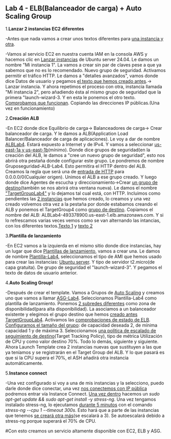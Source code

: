 ## Lab 4 - ELB(Balanceador de carga) + Auto Scaling Group

1.**Lanzar 2 instancias EC2 diferentes**

-Antes que nada vamos a crear unos textos diferentes para [una instancia y otra](/AWS-labs/lab-4-ELB+ASG//Capturas/31.png).
  
-Vamos al servicio EC2 en nuestra cuenta IAM en la consola AWS y hacemos clic en [Lanzar instancias](/AWS-labs/lab-4-ELB+ASG//Capturas/1.png) de Ubuntu server 24.04. Le damos un nombre "Mi instancia 1".
 La vamos a crear sin par de claves pese a que ya sabemos que no es lo recomendado.
Nuevo grupo de seguridad. Activamos permitir el tráfico HTTP. Le damos a "detalles avanzados", vamos donde dice Datos de usuario y pegamos [el texto que hemos creado antes](/AWS-labs/lab-4-ELB+ASG/Capturas/2.png).-> Lanzar instancia.
 Y ahora repetimos el proceso con otra, instancia llamada "Mi instancia 2", pero añadiendo ésta al mismo grupo de seguridad que la primera "launch-wizard-3.
 Y en esta le ponemos el otro texto.
[Comprobamos que funcionan](/AWS-labs/lab-4-ELB+ASG/Capturas/3.png). Copiando las direcciones IP públicas.(Una vez en funcionamiento)

2.**Creación ALB**

-En EC2 donde dice Equilibrio de carga-> Balanceadores de carga-> Crear balanceador de carga. Y le damos a ALB(Application Load Balancer/Balanceador de carga de aplicaciones). Le voy a dar de nombre [ALBLab4](/AWS-labs/lab-4-ELB+ASG/Capturas/4.png). Estará expuesto a Internet y de IPv4. Y vamos a seleccionar [us-east-1a y us-east-1b](/AWS-labs/lab-4-ELB+ASG/Capturas/30.png)(mínimo).
Donde dice grupos de seguridad(en la creación del ALB, le damos a "cree un nuevo grupo de seguridad", esto nos abrirá otra pestaña donde configurar este grupo. Le pondremos de nombre Gruposeguridad-ALB-Lab4. Esto permitira el HTTP dentro del ALB. Creamos la regla que será una de [entrada de HTTP](/AWS-labs/lab-4-ELB+ASG/Capturas/5.png) para 0.0.0.0/0(Cualquier origen). Unimos el ALB a ese grupo creado. Y luego donde dice Agentes de escucha y direccionamiento->Crear [un grupo de destino](/AWS-labs/lab-4-ELB+ASG/Capturas/9.png)(también se nos abrirá otra ventana nueva). Le damos el nombre ["TargetGroupLab4"](/AWS-labs/lab-4-ELB+ASG/Capturas/10.png) y lo dejamos tal cual está, con HTTP.
Incluimos como pendientes las [2 instancias](/AWS-labs/lab-4-ELB+ASG/Capturas/11.png) que hemos creado, lo creamos y una vez creado volvemos otra vez a la pestaña por donde estabamos creando el ALB y ponemos el TargetGroup4 como [grupo de destino](/AWS-labs/lab-4-ELB+ASG/Capturas/6.png). Copiamos el nombre del ALB: ALBLab4-493378900.us-east-1.elb.amazonaws.com. Y si lo refrescamos varias veces vemos como se van alternando las intancias, con los diferentes textos.[Texto 1](/AWS-labs/lab-4-ELB+ASG/Capturas/13.png) y [texto 2](/AWS-labs/lab-4-ELB+ASG/Capturas/14.png)

3.**Plantilla de lanzamiento**

-En EC2 vamos a la izquierda en el mismo sitio donde dice instancias, hay un lugar que dice [Plantillas de lanzamiento](/AWS-labs/lab-4-ELB+ASG/Capturas/15.png), vamos a crear una. Le damos de nombre [Plantilla-Lab4](/AWS-labs/lab-4-ELB+ASG/Capturas/16.png), seleccionamos el tipo de AMI que hemos usado para crear las instancias: [Ubuntu server](/AWS-labs/lab-4-ELB+ASG/Capturas/17.png). Y tipo de servidor t2.micro(de capa gratuita). De grupo de seguridad el "launch-wizard-3". Y pegamos el texto de datos de usuario anterior.

4.**Auto Scaling Group!**

-Después de crear el template. Vamos a Grupos de [Auto Scaling](/AWS-labs/lab-4-ELB+ASG/Capturas/18.png) y creamos uno que vamos a llamar [ASG-Lab4](/AWS-labs/lab-4-ELB+ASG/Capturas/19.png). Seleccionamos Plantilla-Lab4 como plantilla de lanzamiento. Ponemos [2 subredes diferentes](/AWS-labs/lab-4-ELB+ASG/Capturas/20.png) como zona de disponibilidad(para alta disponibilidad). La asociamos a un balanceador existente y elegimos el grupo destino que hemos [creado antes TargetGroupLab4](/AWS-labs/lab-4-ELB+ASG/Capturas/21.png). Activamos las [comprobaciones de estado de ELB](/AWS-labs/lab-4-ELB+ASG/Capturas/22.png). [Configuramos el tamaño del grupo](/AWS-labs/lab-4-ELB+ASG/Capturas/23.png): de capacidad deseada 2, de mínima capacidad 1 y de máxima 3. Seleccionamos [una política de escalado de seguimiento de destino](/AWS-labs/lab-4-ELB+ASG/Capturas/24.png)(Target Tracking Policy), tipo de métrica  Utilización de CPU y como valor destino 70%. Todo lo demás, siguiente y siguiente.
Ahora Launch Template crea 2 instancias nuevas que sustituyen a las que ya teníamos y se registrarán en el Target Group del ALB. Y lo que pasará es que si la CPU supera el 70%, el ASH añadirá otra instancia automáticamente.

5.**Instance connect**

-Una vez configurado si voy a una de mis instancias y la selecciono, puedo darle donde dice conectar, una vez [nos conectemos con IP pública](/AWS-labs/lab-4-ELB+ASG/Capturas/25.png) podremos entrar vía Instance Connect. [Una vez dentro](/AWS-labs/lab-4-ELB+ASG/Capturas/26.png) hacemos un _sudo apt-get update && sudo apt-get install_ -y _stress-ng_. Una vez tengamos instalado stress-ng, lo ejecutamos [durante 5 minutos](/AWS-labs/lab-4-ELB+ASG/Capturas/28.png) con el comando _stress-ng --cpu 1 --timeout 300s_. Esto hará que a parte de las instancias que tenemos [se creará otra más](/AWS-labs/lab-4-ELB+ASG/Capturas/29.png)(se escalará a 3). Se autoescalará debido a stress-ng porque superará el 70% de CPU.

#Con esto creamos un servicio altamente disponible con EC2, ELB y ASG.

